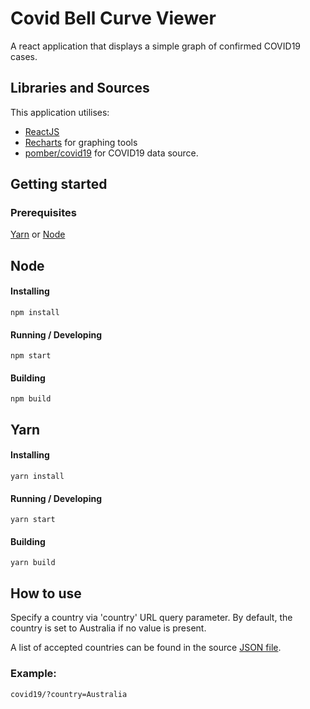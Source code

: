 # Covid Bell Curve Viewer

A react application that displays a simple graph of confirmed COVID19 cases.

## Libraries and Sources
This application utilises:

* [ReactJS](https://reactjs.org/)
* [Recharts](https://recharts.org/) for graphing tools
* [pomber/covid19](https://github.com/pomber/covid19) for COVID19 data source.

## Getting started

### Prerequisites

[Yarn](https://yarnpkg.com/) or [Node](https://nodejs.org/)

## Node
#### Installing
```
npm install
```

#### Running / Developing
```
npm start
```

#### Building
```
npm build
```

## Yarn
#### Installing
```
yarn install
```

#### Running / Developing
```
yarn start
```

#### Building
```
yarn build
```

## How to use
Specify a country via 'country' URL query parameter. By default, the country is set to Australia if no value is present.

A list of accepted countries can be found in the source [JSON file](https://pomber.github.io/covid19/timeseries.json).

### Example:

```
covid19/?country=Australia
```